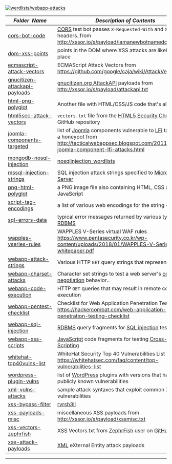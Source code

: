 [![werdlists/webapp-attacks](https://img.shields.io/badge/werdlists-webapp_attacks-purple.svg?logo=github&style=popout&longCache=true)](# "werdlists/webapp-attacks")

|&nbsp;&nbsp;&nbsp;&nbsp;_Folder&nbsp;&nbsp;Name_&nbsp;&nbsp;&nbsp;&nbsp;| _Description of Contents_
|:----------------|--------------------------------------------------------------------------------------------------------------------------------------------------------
| [cors-bot-code](cors-bot-code.txt) |  [CORS](https://w3.org/TR/cors/ "Cross Origin Resource Sharing") test bot passes `X-Requested-With` and `X-Request` headers..from <http://xssor.io/s/payload/iamanewbotnamedcorsbot.txt> 
| [dom-xss-points](dom-xss-points.txt) | points in the DOM where XSS attacks are likely to take place
| [ecmascript-attack-vectors](ecmascript-attack-vectors.txt) | ECMAScript Attack Vectors from <https://github.com/google/caja/wiki/AttackVectors>  
| [gnucitizen-attackapi-payloads](gnucitizen-attackapi-payloads.txt) |  [gnucitizen.org AttackAPI](http://www.gnucitizen.org/blog/attackapi/ "ATTACKAPI") payloads from <http://xssor.io/s/payload/attackapi.txt> 
| [html-png-polyglot](html-png-polyglot.html) |  Another file with HTML/CSS/JS code that's also a PNG 
| [html5sec-attack-vectors](html5sec-attack-vectors.txt) | `vectors.txt` file from the [HTML5 Security Cheatsheet](https://github.com/cure53/H5SC) GitHub repository
| [joomla-components-targeted](joomla-components-targeted.txt) | list of [Joomla](https://www.joomla.com) components vulnerable to [LFI](https://wikipedia.org/wiki/File_inclusion_vulnerability "File inclusion vulnerability") targeted on a honeypot from <http://tacticalwebappsec.blogspot.com/2011/11/mass-joomla-component-lfi-attacks.html> 
| [mongodb-nosql-injection](mongodb-nosql-injection.txt) | [nosqlinjection_wordlists](https://github.com/cr0hn/nosqlinjection_wordlists) 
| [mssql-injection-strings](mssql-injection-strings.txt) | SQL injection attack strings specified to [Microsoft SQL Server](https://microsoft.com/sql-server)  
| [png-html-polyglot](png-html-polyglot.html) |  a PNG image file also containing HTML, CSS and JavaScript 
| [script-tag-encodings](script-tag-encodings.txt) | a list of various web encodings for the string `<script>`  
| [sql-errors-data](sql-errors-data.txt) | typical error messages returned by various types of [RDBMS](https://en.wikipedia.org/wiki/Relational_database_management_system "Relational database management system") 
| [wapples-vseries-rules](wapples-vseries-rules.txt) | WAPPLES V-Series virtual WAF rules <https://www.pentasecurity.co.kr/wp-content/uploads/2018/01/WAPPLES-V-Series-whitepaper.pdf> 
| [webapp-attack-strings](webapp-attack-strings.txt) | Various HTTP `GET` query strings that represent attacks 
| [webapp-charset-attacks](webapp-charset-attacks.txt) | Character set strings to test a web server's [content negotiation](https://developer.mozilla.org/en-US/docs/Web/HTTP/Content_negotiation) behavior.. 
| [webapp-code-execution](webapp-code-execution.txt) | HTTP `GET` queries that may result in remote code execution 
| [webapp-pentest-checklist](webapp-pentest-checklist.md) | Checklist for Web Application Penetration Testing <https://hackercombat.com/web-application-penetration-testing-checklist> 
| [webapp-sql-injection](webapp-sql-injection.txt) | [RDBMS](https://wikipedia.org/wiki/Relational_database_management_system) query fragments for [SQL injection](https://www.owasp.org/index.php/SQL_Injection) testing 
| [webapp-xss-scripts](webapp-xss-scripts.txt) | [JavaScript](https://wikipedia.org/wiki/JavaScript) code fragments for testing [Cross-Site Scripting](https://www.owasp.org/index.php/Cross-site_Scripting_%28XSS%29) 
| [whitehat-top40vulns-list](whitehat-top40vulns-list.txt) | WhiteHat Security Top 40 Vulnerabilities List via <https://whitehatsec.com/faq/content/top-vulnerabilities-list>  
| [wordpress-plugin-vulns](wordpress-plugin-vulns.yml) | list of [WordPress](https://www.wordpress.com) plugins with versions that have publicly known vulnerabilities 
| [xml-vulns-attacks](xml-vulns-attacks.md) | sample attack syntaxes that exploit common XML vulnerabilities 
| [xss-bypass-filter](xss-bypass-filter.txt) | [rvrsh3ll](https://gist.github.com/rvrsh3ll/09a8b933291f9f98e8ec "xxsfilterbypass.lst") 
| [xss-payloads-misc](xss-payloads-misc.txt) | miscellaneous XSS payloads from <http://xssor.io/s/payload/xssmisc.txt> 
| [xss-vectors-zephrfish](xss-vectors-zephrfish.txt) | XSS Vectors.txt from [ZephrFish](https://blog.zsec.uk/) user on [GitHub](https://github.com/zephrfish) 
| [xxe-attack-payloads](xxe-attack-payloads.txt) | [XML](https://wikipedia.org/wiki/XML) eXternal Entity attack payloads 

* * *

